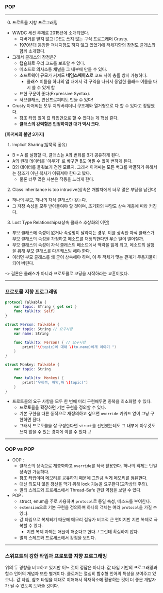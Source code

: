 ### POP
---

0. 프로토콜 지향 프로그래밍
- WWDC 세션 주제로 2015년에 소개되었다.
    + 디버거를 믿지 않고 IDE도 쓰지 않는 구식 프로그래머 Crusty.
    + 1970년대 등장한 객체지향도 하지 않고 있었기에 객체지향의 장점도 클래스와 함께 소개했다.
- 그래서 클래스의 장점은?
    + 캡슐화로 우리 코드를 보호할 수 있다.
    + 메소드로 의사소통 채널을 그 내부에 만들 수 있다.
    + 소프트웨어 규모가 커져도 **네임스페이스**로 코드 사이 충돌 방지 가능하다.
        * 클래스 이름을 하나의 앱 내에서 각 구역을 나눠서 동일한 클래스 이름을 다시 쓸 수 있게 함
    + 표현 구문이 좋다(Expressive Syntax).
    + 서브클래스, 연산프로퍼티도 만들 수 있다!
- Crusty 아저씨는 모두 지워버리더니 구조체와 열거형으로 다 할 수 있다고 장담했다.
    + 참조 타입 없이 값 타입만으로 할 수 있다는 게 핵심 같다.
    + **클래스의 강력함은 인정하지만 대가 역시 크다**.
    
**[아저씨의 불만 3가지]**
1. Implicit Sharing(암묵적 공유)
- B = A 를 실행할 때, 클래스는 A의 변화를 B가 공유하게 된다.
- A의 원래 데이터를 '아무거' 로 바꾸면 B도 어쩔 수 없이 변하게 된다.
- B의 데이터를 들춰보기 전엔 모르지. 그래서 아저씨는 모든 버그를 박멸하기 위해서는 참조가 아닌 복사가 이뤄져야 한다고 봤다.
    + 물론 너무 많은 사본은 작동을 느리게 한다.
2. Class inheritance is too intrusive(상속은 개발자에게 너무 많은 부담을 남긴다)
- 하나의 부모, 하나의 자식 클래스만 갖는다.
- 그 저장 속성을 모두 받아들여야 할 것이며, 초기화의 부담도 상속 계층에 따라 커진다.
3. Lost Type Relationships(상속 클래스 추상화의 이면)
- 부모 클래스에 속성이 없거나 속성명이 달라지는 경우, 이를 상속한 자식 클래스가 부모 클래스의 속성을 가정하고 메소드를 재정의한다면 무슨 일이 벌어질까.
- 부모 클래스의 속성이 자식 클래스의 메소드에서 맥락을 잃게 되고, 메소드의 실행을 위해 부모 클래스를 다운캐스팅 해야 한다.
- 이러면 부모 클래스를 왜 굳이 상속해야 하며, 이 두 객체가 맺는 관계가 무용지물이 되어 버린다.

-> 결론은 클래스가 아니라 프로토콜로 코딩을 시작하라는 교훈이었다.

---
### 프로토콜 지향 프로그래밍
```swift
protocol Talkable {
    var topic: STring { get set }
    func talk(to: Self)
}

struct Person: Talkable {
    var topic: String // 요구사항
    var name: String

    func talk(to: Person) { // 요구사항
        print("\(topic)에 대해 \(to.name)에게 이야기 ")
    }
}

struct Monkey: Talkable {
    var topic: String

    func talk(to: Monkey) {
        print("우끼끼, 까악,까 \(topic)")
    }
}
```
- 프로토콜의 요구 사항을 모두 한 번에 미리 구현해두면 중복을 최소화할 수 있다.
    + 프로토콜을 확장하면 기본 구현을 정의할 수 있다.
    + 기본 구현을 다른 동작으로 재정의하고 싶으면 `override` 키워드 없이 그냥 구현하면 된다.
    + 그래서 프로토콜을 잘 구성한다면 `struct`를 선언했는데도 그 내부에 아무것도 쓰지 않을 수 있는 경지에 이를 수 있다...!
---

### OOP vs POP
- OOP :
    + 클래스의 상속으로 계층화하고 `override`를 적극 활용한다. 하나의 객체는 단일 상속만 가능하다.
    + 참조 타입이며 메모리를 공유하기 때문에 그만큼 적게 메모리를 점유한다.
    + 대신 의도치 않은 갱신을 막기 위해 lock 기능을 요구한다(교착상태 주의).
    + 멀티 스레드와 프로세스에서 Thread-Safe 관련 약점을 보일 수 있다.
- POP :
    + struct, enum을 주로 사용하며 `protocol`로 동일 속성, 메소드를 부여한다.
    + `extension`으로 기본 구현을 정의하며 하나의 객체는 여러 `protocol`을 가질 수 있다.
    + 값 타입으로 복제되기 때문에 메모리 점유가 비교적 큰 편이지만 지연 복제로 극복할 수 있다.
        * 지연 복제 자체는 애플이 해준다고 한다..! 그런데 확실하지 않다.
    + 멀티 스레드와 프로세스에서 강점을 보인다.
---

### 스위프트의 강한 타입과 프로토콜 지향 프로그래밍
위의 두 경향을 비교하고 있지만 어느 것이 정답은 아니다.
값 타입 기반의 프로그래밍과 함수 언어의 개념과 또한 별개이다.
클로저는 열심히 함수형 언어의 특성을 보여주고 있으니..
값 타입, 참조 타입을 제대로 이해해서 적재적소에 활용하는 것이 더 좋은 개발자가 될 수 있도록 도와줄 것이다.
